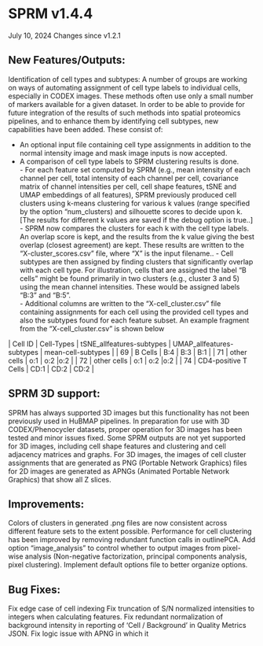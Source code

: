 # SPRM v1.4.4
July 10, 2024 Changes since v1.2.1

## New Features/Outputs:
Identification of cell types and subtypes: A number of groups are working on ways of automating assignment of cell type labels to individual cells, especially in CODEX images.  These methods often use only a small number of markers available for a given dataset.  In order to be able to provide for future integration of the results of such methods into spatial proteomics pipelines, and to enhance them by identifying cell subtypes, new capabilities have been added.  These consist of:
- An optional input file containing cell type assignments in addition to the normal intensity image and mask image inputs is now accepted.
- A comparison of cell type labels to SPRM clustering results is done.  
        - For each feature set computed by SPRM (e.g., mean intensity of each channel per cell, total intensity of each channel per cell, covariance matrix of channel intensities per cell, cell shape features, tSNE and UMAP embeddings of all features), SPRM previously produced cell clusters using k-means clustering for various k values (range specified by the option “num_clusters) and silhouette scores to decide upon k.  [The results for different k values are saved if the debug option is true..]
        - SPRM now compares the clusters for each k with the cell type labels.  An overlap score is kept, and the results from the k value giving the best overlap (closest agreement) are kept.  These results are written to the “X-cluster_scores.csv” file, where “X” is the input filename..
        - Cell subtypes are then assigned by finding clusters that significantly overlap with each cell type. For illustration, cells that are assigned the label “B cells” might be found primarily in two clusters (e.g., cluster 3 and 5) using the mean channel intensities.  These would be assigned labels “B:3” and “B:5”.  
        - Additional columns are written to the “X-cell_cluster.csv” file containing assignments for each cell using the provided cell types and also the subtypes found for each feature subset. An example fragment from the “X-cell_cluster.csv” is shown below
 
| Cell ID | Cell-Types | tSNE_allfeatures-subtypes | UMAP_allfeatures-subtypes | mean-cell-subtypes |
| 69 | B Cells | B:4 | B:3 | B:1 |
| 71 | other cells | o:1 | o:2 |o:2 |
| 72 | other cells | o:1 | o:2 |o:2 |
| 74 | CD4-positive T Cells | CD:1 | CD:2 | CD:2 |


## SPRM 3D support: 

SPRM has always supported 3D images but this functionality has not been previously used in HuBMAP pipelines.  In preparation for use with 3D CODEX/Phenocycler datasets, proper operation for 3D images has been tested and minor issues fixed.  Some SPRM outputs are not yet supported for 3D images, including cell shape features and clustering and cell adjacency matrices and graphs.  For 3D images, the images of  cell cluster assignments that are generated as PNG (Portable Network Graphics) files for 2D images are generated as APNGs (Animated Portable Network Graphics) that show all Z slices.

## Improvements:
Colors of clusters in generated .png files are now consistent across different feature sets to the extent possible.
Performance for cell clustering has been improved by removing redundant function calls in outlinePCA.
Add option “image_analysis” to control whether to output images from pixel-wise analysis (Non-negative factorization, principal components analysis, pixel clustering).
Implement default options file to better organize options. 

## Bug Fixes:
Fix edge case of cell indexing
Fix truncation of S/N normalized intensities to integers when calculating features.
Fix redundant normalization of background intensity in reporting of ‘Cell / Background’ in Quality Metrics JSON.
Fix logic issue with APNG in which it 
